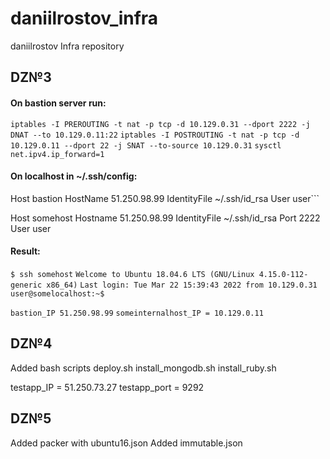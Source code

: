 # daniilrostov_infra
daniilrostov Infra repository


## DZ№3
#### On bastion server run:
```iptables -I PREROUTING -t nat -p tcp -d 10.129.0.31 --dport 2222 -j DNAT --to 10.129.0.11:22```
```iptables -I POSTROUTING -t nat -p tcp -d 10.129.0.11 --dport 22 -j SNAT --to-source 10.129.0.31```
```sysctl net.ipv4.ip_forward=1```

#### On localhost in ~/.ssh/config:
Host bastion
  HostName 51.250.98.99
  IdentityFile ~/.ssh/id_rsa
  User user```

Host somehost
  Hostname 51.250.98.99
  IdentityFile ~/.ssh/id_rsa
  Port 2222
  User user

#### Result:
```$ ssh somehost```
```Welcome to Ubuntu 18.04.6 LTS (GNU/Linux 4.15.0-112-generic x86_64)```
```Last login: Tue Mar 22 15:39:43 2022 from 10.129.0.31```
```user@somelocalhost:~$```

```bastion_IP 51.250.98.99```
```someinternalhost_IP = 10.129.0.11```


## DZ№4

Added bash scripts
deploy.sh
install_mongodb.sh
install_ruby.sh

testapp_IP = 51.250.73.27
testapp_port = 9292


## DZ№5

Added packer with ubuntu16.json
Added immutable.json